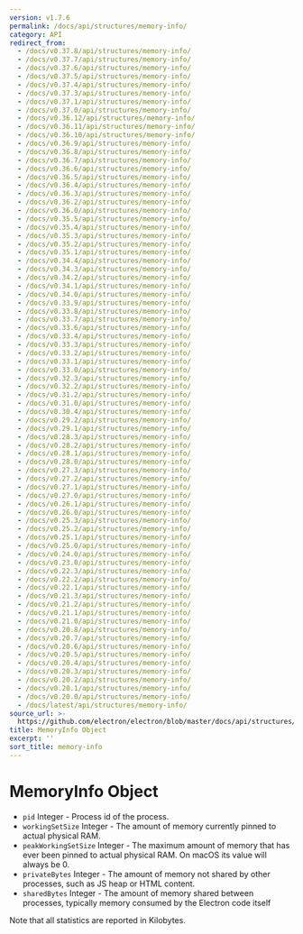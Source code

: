 ```yaml
---
version: v1.7.6
permalink: /docs/api/structures/memory-info/
category: API
redirect_from:
  - /docs/v0.37.8/api/structures/memory-info/
  - /docs/v0.37.7/api/structures/memory-info/
  - /docs/v0.37.6/api/structures/memory-info/
  - /docs/v0.37.5/api/structures/memory-info/
  - /docs/v0.37.4/api/structures/memory-info/
  - /docs/v0.37.3/api/structures/memory-info/
  - /docs/v0.37.1/api/structures/memory-info/
  - /docs/v0.37.0/api/structures/memory-info/
  - /docs/v0.36.12/api/structures/memory-info/
  - /docs/v0.36.11/api/structures/memory-info/
  - /docs/v0.36.10/api/structures/memory-info/
  - /docs/v0.36.9/api/structures/memory-info/
  - /docs/v0.36.8/api/structures/memory-info/
  - /docs/v0.36.7/api/structures/memory-info/
  - /docs/v0.36.6/api/structures/memory-info/
  - /docs/v0.36.5/api/structures/memory-info/
  - /docs/v0.36.4/api/structures/memory-info/
  - /docs/v0.36.3/api/structures/memory-info/
  - /docs/v0.36.2/api/structures/memory-info/
  - /docs/v0.36.0/api/structures/memory-info/
  - /docs/v0.35.5/api/structures/memory-info/
  - /docs/v0.35.4/api/structures/memory-info/
  - /docs/v0.35.3/api/structures/memory-info/
  - /docs/v0.35.2/api/structures/memory-info/
  - /docs/v0.35.1/api/structures/memory-info/
  - /docs/v0.34.4/api/structures/memory-info/
  - /docs/v0.34.3/api/structures/memory-info/
  - /docs/v0.34.2/api/structures/memory-info/
  - /docs/v0.34.1/api/structures/memory-info/
  - /docs/v0.34.0/api/structures/memory-info/
  - /docs/v0.33.9/api/structures/memory-info/
  - /docs/v0.33.8/api/structures/memory-info/
  - /docs/v0.33.7/api/structures/memory-info/
  - /docs/v0.33.6/api/structures/memory-info/
  - /docs/v0.33.4/api/structures/memory-info/
  - /docs/v0.33.3/api/structures/memory-info/
  - /docs/v0.33.2/api/structures/memory-info/
  - /docs/v0.33.1/api/structures/memory-info/
  - /docs/v0.33.0/api/structures/memory-info/
  - /docs/v0.32.3/api/structures/memory-info/
  - /docs/v0.32.2/api/structures/memory-info/
  - /docs/v0.31.2/api/structures/memory-info/
  - /docs/v0.31.0/api/structures/memory-info/
  - /docs/v0.30.4/api/structures/memory-info/
  - /docs/v0.29.2/api/structures/memory-info/
  - /docs/v0.29.1/api/structures/memory-info/
  - /docs/v0.28.3/api/structures/memory-info/
  - /docs/v0.28.2/api/structures/memory-info/
  - /docs/v0.28.1/api/structures/memory-info/
  - /docs/v0.28.0/api/structures/memory-info/
  - /docs/v0.27.3/api/structures/memory-info/
  - /docs/v0.27.2/api/structures/memory-info/
  - /docs/v0.27.1/api/structures/memory-info/
  - /docs/v0.27.0/api/structures/memory-info/
  - /docs/v0.26.1/api/structures/memory-info/
  - /docs/v0.26.0/api/structures/memory-info/
  - /docs/v0.25.3/api/structures/memory-info/
  - /docs/v0.25.2/api/structures/memory-info/
  - /docs/v0.25.1/api/structures/memory-info/
  - /docs/v0.25.0/api/structures/memory-info/
  - /docs/v0.24.0/api/structures/memory-info/
  - /docs/v0.23.0/api/structures/memory-info/
  - /docs/v0.22.3/api/structures/memory-info/
  - /docs/v0.22.2/api/structures/memory-info/
  - /docs/v0.22.1/api/structures/memory-info/
  - /docs/v0.21.3/api/structures/memory-info/
  - /docs/v0.21.2/api/structures/memory-info/
  - /docs/v0.21.1/api/structures/memory-info/
  - /docs/v0.21.0/api/structures/memory-info/
  - /docs/v0.20.8/api/structures/memory-info/
  - /docs/v0.20.7/api/structures/memory-info/
  - /docs/v0.20.6/api/structures/memory-info/
  - /docs/v0.20.5/api/structures/memory-info/
  - /docs/v0.20.4/api/structures/memory-info/
  - /docs/v0.20.3/api/structures/memory-info/
  - /docs/v0.20.2/api/structures/memory-info/
  - /docs/v0.20.1/api/structures/memory-info/
  - /docs/v0.20.0/api/structures/memory-info/
  - /docs/latest/api/structures/memory-info/
source_url: >-
  https://github.com/electron/electron/blob/master/docs/api/structures/memory-info.md
title: MemoryInfo Object
excerpt: ''
sort_title: memory-info
---
```




<!--


                                      ::::
                                    :o+//+o:
                                    +o    oo-
                                    :o+//oo/+o/
                                      -::-   -oo:
                                               /s/
                      -::::::::-                :s/  :::--
                  :+oo+////////+:        -:/+oo/ :s:-///++oo+:
                /o+:                -/+oo+/:-     +o-      -:+o:
               /s:              -:+o+/:           -o+         :s/
              -s/            -/oo/:                /s-         +s-
              -s/         -/oo/-                   -s/         /s-
               oo       :+o/-                       oo         oo
               -s/    :oo/                          /s-       /s-
                :s/ :oo:              -::-          /s-      /s:
                  -+o/               /ssss/         :s:    -+o-
                 :o+--               /ssss/         :s:   :o+-
                :s/  +o:              -::-          /s-   --
               -s/    :+o/-                         /s-
               oo       -+o+-                       oo
              -s/         -/oo/-                   -s/
             -+soo+:         -/oo/:                /s-      /oooo+-
             o+   :s:           -:+o+/:-          -o+      /s:  -oo
             oo:--/s:       ::      -:+oo+/:-     -/-      /s/--:o+
              :+++/-        :s:          -:/+ooo++//////++oo//+o+:
                             /s:                --::::::--
                              /s/              /s-
                               :oo:          :oo:
                                 /oo/-    -/oo/
                                   -/+oooo+/-





                   _______  _______  _______  _______  __
                  |       ||       ||       ||       ||  |
                  |  _____||_     _||   _   ||    _  ||  |
                  | |_____   |   |  |  | |  ||   |_| ||  |
                  |_____  |  |   |  |  |_|  ||    ___||__|
                   _____| |  |   |  |       ||   |     __
                  |_______|  |___|  |_______||___|    |__|


    This file is generated automatically, so it should not be edited.

    To make changes, head over to the electron/electron repository:

    https://github.com/electron/electron/blob/master/docs/api/structures/memory-info.md

    Thanks!

-->
# MemoryInfo Object

*   `pid` Integer - Process id of the process.
*   `workingSetSize` Integer - The amount of memory currently pinned to actual physical RAM.
*   `peakWorkingSetSize` Integer - The maximum amount of memory that has ever been pinned to actual physical RAM. On macOS its value will always be 0.
*   `privateBytes` Integer - The amount of memory not shared by other processes, such as JS heap or HTML content.
*   `sharedBytes` Integer - The amount of memory shared between processes, typically memory consumed by the Electron code itself

Note that all statistics are reported in Kilobytes.
